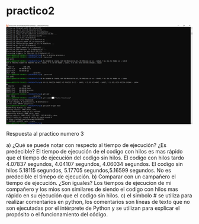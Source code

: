 # practico2
<img src="./tp2/AOS2024tp2.jpg"/>

Respuesta al practico numero 3

a) ¿Qué se puede notar con respecto al tiempo de ejecución? ¿Es
predecible?
El tiempo de ejecución de el codigo con hilos es mas rápido que el tiempo de ejecución del codigo sin hilos.
El codigo con hilos tardo 4.07837 segundos, 4.04107 segundos, 4.06034 segundos. 
El codigo sin hilos 5.18115 segundos, 5.17705 segundos,5.16599 segundos. 
No es predecible el timepo de ejecución.
b) Comparar con un campañero el tiempo de ejecución. ¿Son iguales?
Los tiempos de ejecucion de mi compañero y los mios son similares de siendo el codigo con hilos mas rápido en su ejecución que el codigo sin hilos.
c) el simbolo # se utiliza para realizar comentarios en python, los comentarios son líneas de texto que no son ejecutadas por el intérprete de Python y se utilizan para explicar el propósito o el funcionamiento del código.
